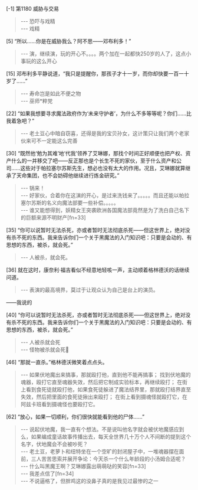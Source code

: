 
[-1] 第1180 威胁与交易
>--- 恐吓与戏精<br>
>--- 戏精<br>

[5] “所以……你是在威胁我么？阿不思——邓布利多！”
>--- 演，继续演，玩的开心不。。。。两个加在一起都快250岁的人了，这点小事玩的这么开心<br>

[15] 邓布利多平静说道，“我只是提醒你，那孩子才十一岁，而你却快要一百一十岁了……”
>--- 寿命岂是如此不便之物<br>
>--- 巫师*粹党<br>

[22] “如果我想要寻求魔法政府作为‘未来守护者’，为什么不多等等呢？你们……比我着急吧？”
>--- 老土豆心中暗自窃喜，还得是我的宝贝孙女，这计策只让我们两个老家伙来可不一定能这么完善<br>

[30] “既然他‘勉为其难’地‘代我’领养了艾琳娜，那找个时间正好顺便也把产权、资产什么的一并移交了吧——反正那也是个长生不死的家伙，至于什么资产和公司……这些对于帕拉塞尔苏斯先生，想必也没有太大的作用。况且，艾琳娜就算继承了天命集团，也不会妨碍他继续进行炼金研究。”
>--- 锅来！<br>
>--- 好家伙，合着你在这演的开心，是过来洗钱来了。。。。。而且还能以帕拉塞尔苏斯的名义向魔法部要一些补偿。。。。。<br>
>--- 谁又能想得到，妖精女王突袭欧洲各国魔法部竟然是为了洗白自己名下的巨额来源不明财产[fn=33]<br>

[35] “你可以说暂时无法杀死，亦或者暂时无法彻底杀死——但这世界上，绝对没有杀不死的东西。我来告诉你们一个关于黑魔法的入门知识吧：只要是会动的、有思想的东西，被杀，就会死。”
>--- 人被杀，就会死。<br>

[36] 就在这时，康奈利·福吉看似不经意地轻咳一声，主动顺着格林德沃的话继续问道。
>--- 表演的最高境界，莫过于让观众认为自己是台上的演员。

——我说的<br>

[40] “你可以说暂时无法杀死，亦或者暂时无法彻底杀死——但这世界上，绝对没有杀不死的东西。我来告诉你们一个关于黑魔法的入门知识吧：只要是会动的、有思想的东西，被杀，就会死。”
>--- 人被杀就会死<br>
>--- 怪物被杀就会死🐶<br>

[46] “那就一直杀。”格林德沃微笑着点点头。
>--- 如果伏地魔出来搞事，那就殴打他，直到他不能再搞事；
找到伏地魔的魂器，殴打它直至魂器失效，然后把它制成实验标本，再继续殴打；
在街上看到食死徒就殴打他，如果食死徒躲进了魔法结界里，那就殴打结界直至失效，然后把里面的食死徒揪出来殴打；
在街上看到摄魂怪就殴打它，在阿兹卡班看到摄魂怪也要殴打它。<br>

[62] “放心，如果一切顺利，你们很快就能看到他的尸体……”
>--- 说起伏地魔，我一直有个想法。不是说叫他名字就会被伏地魔感应到么，如果编成童话故事传播出去，每天全世界几十万个人不间断的提到这个名字，伏地魔会不会被吵死？<br>
>--- 老土豆，老萝卜和纽特坐在一个空旷的封闭屋子中，一堆魂器摆在面前，三人苦苦思索并展开争论：今天杀一个什么年龄段的小汤姆合适呢？<br>
>--- 什么叫黑魔王啊？艾琳娜露出萌萌哒的笑容[fn=33]<br>
>--- 我差点信了[fn=34]<br>
>--- 不说逼格了，但胖鸡这的没鼻子真的是我见过最惨的之一<br>
